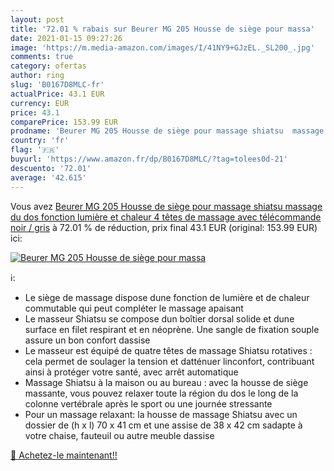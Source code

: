 ```yaml
---
layout: post
title: '72.01 % rabais sur Beurer MG 205 Housse de siège pour massa'
date: 2021-01-15 09:27:26
image: 'https://m.media-amazon.com/images/I/41NY9+GJzEL._SL200_.jpg'
comments: true
category: ofertas
author: ring
slug: 'B0167D8MLC-fr'
actualPrice: 43.1 EUR
currency: EUR
price: 43.1
comparePrice: 153.99 EUR
prodname: 'Beurer MG 205 Housse de siège pour massage shiatsu  massage du dos  fonction lumière et chaleur  4 têtes de massage  avec télécommande  noir / gris'
country: 'fr'
flag: '🇫🇷'
buyurl: 'https://www.amazon.fr/dp/B0167D8MLC/?tag=tolees0d-21'
descuento: '72.01'
average: '42.615'
---
```


Vous avez [Beurer MG 205 Housse de siège pour massage shiatsu  massage du dos  fonction lumière et chaleur  4 têtes de massage  avec télécommande  noir / gris](https://www.amazon.fr/dp/B0167D8MLC/?tag=tolees0d-21)  à  72.01 % de réduction, prix final  43.1 EUR (original: 153.99 EUR) ici:

[![Beurer MG 205 Housse de siège pour massa](https://m.media-amazon.com/images/I/41NY9+GJzEL._SL200_.jpg)](https://www.amazon.fr/dp/B0167D8MLC/?tag=tolees0d-21)

ℹ️:

- Le siège de massage dispose dune fonction de lumière et de chaleur commutable qui peut compléter le massage apaisant
- Le masseur Shiatsu se compose dun boîtier dorsal solide et dune surface en filet respirant et en néoprène. Une sangle de fixation souple assure un bon confort dassise
- Le masseur est équipé de quatre têtes de massage Shiatsu rotatives : cela permet de soulager la tension et datténuer linconfort, contribuant ainsi à protéger votre santé, avec arrêt automatique
- Massage Shiatsu à la maison ou au bureau : avec la housse de siège massante, vous pouvez relaxer toute la région du dos le long de la colonne vertébrale après le sport ou une journée stressante
- Pour un massage relaxant: la housse de massage Shiatsu avec un dossier de (h x l) 70 x 41 cm et une assise de 38 x 42 cm sadapte à votre chaise, fauteuil ou autre meuble dassise

[🛒 Achetez-le maintenant!!](https://www.amazon.fr/dp/B0167D8MLC/?tag=tolees0d-21)
